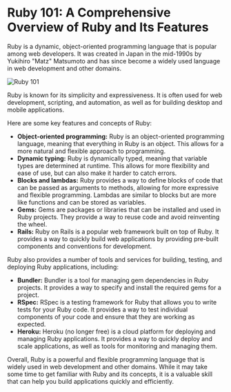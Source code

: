 # Ruby 101: A Comprehensive Overview of Ruby and Its Features

Ruby is a dynamic, object-oriented programming language that is popular among web developers. It was created in Japan in the mid-1990s by Yukihiro "Matz" Matsumoto and has since become a widely used language in web development and other domains.

![Ruby 101](https://user-images.githubusercontent.com/19922556/219305090-39ea6775-8c13-4b34-a041-71c1668f860f.jpg)

Ruby is known for its simplicity and expressiveness. It is often used for web development, scripting, and automation, as well as for building desktop and mobile applications.

Here are some key features and concepts of Ruby:

* **Object-oriented programming:** Ruby is an object-oriented programming language, meaning that everything in Ruby is an object. This allows for a more natural and flexible approach to programming.
* **Dynamic typing:** Ruby is dynamically typed, meaning that variable types are determined at runtime. This allows for more flexibility and ease of use, but can also make it harder to catch errors.
* **Blocks and lambdas:** Ruby provides a way to define blocks of code that can be passed as arguments to methods, allowing for more expressive and flexible programming. Lambdas are similar to blocks but are more like functions and can be stored as variables.
* **Gems:** Gems are packages or libraries that can be installed and used in Ruby projects. They provide a way to reuse code and avoid reinventing the wheel.
* **Rails:** Ruby on Rails is a popular web framework built on top of Ruby. It provides a way to quickly build web applications by providing pre-built components and conventions for development.

Ruby also provides a number of tools and services for building, testing, and deploying Ruby applications, including:

* **Bundler:** Bundler is a tool for managing gem dependencies in Ruby projects. It provides a way to specify and install the required gems for a project.
* **RSpec:** RSpec is a testing framework for Ruby that allows you to write tests for your Ruby code. It provides a way to test individual components of your code and ensure that they are working as expected.
* **Heroku:** Heroku (no longer free) is a cloud platform for deploying and managing Ruby applications. It provides a way to quickly deploy and scale applications, as well as tools for monitoring and managing them.

Overall, Ruby is a powerful and flexible programming language that is widely used in web development and other domains. While it may take some time to get familiar with Ruby and its concepts, it is a valuable skill that can help you build applications quickly and efficiently.
